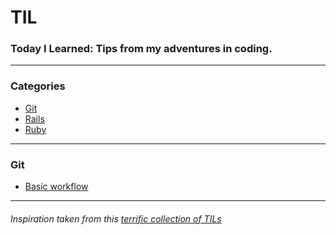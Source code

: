 # TIL

### Today I Learned: Tips from my adventures in coding.

---

### Categories

* [Git](#git)
* [Rails](#rails)
* [Ruby](#ruby)

---

### Git

- [Basic workflow](git/basic-workflow.md)

---

###### Inspiration taken from this [terrific collection of TILs](https://github.com/jbranchaud/til)
